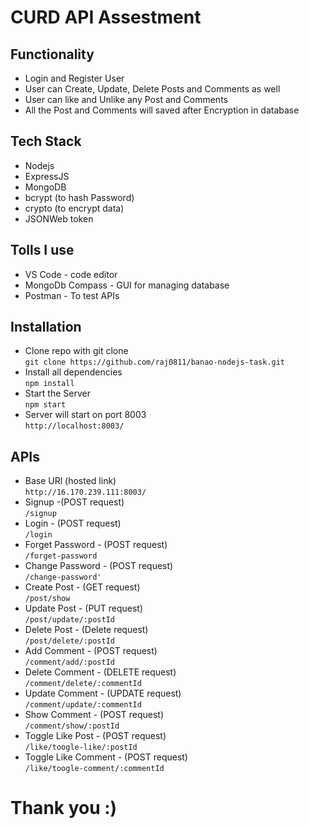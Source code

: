 # CURD API Assestment

## Functionality

- Login and Register User
- User can Create, Update, Delete Posts and Comments as well
- User can like and Unlike any Post and Comments 
- All the Post and Comments will saved after Encryption in database 


## Tech Stack

- Nodejs
- ExpressJS
- MongoDB
- bcrypt (to hash Password)
- crypto (to encrypt data)
- JSONWeb token

## Tolls I use

- VS Code - code editor
- MongoDb Compass - GUI for managing database 
- Postman - To test APIs

## Installation

- Clone repo with git clone <br>
``` git clone https://github.com/raj0811/banao-nodejs-task.git ```
- Install all dependencies<br>
``` npm install ```
- Start the Server<br>
``` npm start ```
- Server will start on port 8003<br>
``` http://localhost:8003/ ```


## APIs
- Base URl (hosted link) <br>   ``` http://16.170.239.111:8003/ ```  
- Signup -(POST request) <br> ``` /signup ``` 
- Login - (POST request) <br> ``` /login ``` 
- Forget Password - (POST request) <br> ``` /forget-password ``` 
- Change Password - (POST request) <br> ``` /change-password' ``` 
- Create Post - (GET request) <br> ``` /post/show ``` 
- Update Post - (PUT request) <br> ``` /post/update/:postId ``` 
- Delete Post - (Delete request) <br> ``` /post/delete/:postId ``` 
- Add Comment - (POST request) <br> ``` /comment/add/:postId ``` 
- Delete Comment - (DELETE request) <br> ``` /comment/delete/:commentId ``` 
- Update Comment - (UPDATE request) <br> ``` /comment/update/:commentId ``` 
- Show Comment - (POST request) <br> ``` /comment/show/:postId ``` 
- Toggle Like Post - (POST request) <br> ``` /like/toogle-like/:postId ``` 
- Toggle Like Comment - (POST request) <br> ``` /like/toogle-comment/:commentId ``` 

# Thank you :)


